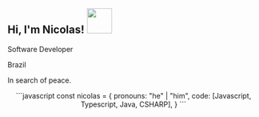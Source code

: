 <h2> Hi, I'm Nicolas! <img src="https://media.giphy.com/media/mGcNjsfWAjY5AEZNw6/giphy.gif" width="50"></h2>

<p>Software Developer</p>
<p>Brazil</p>
<p>In search of peace.</p>

<center>
```javascript
const nicolas = {
  pronouns: "he" | "him",
  code: [Javascript, Typescript, Java, CSHARP],
}
```
</center>
